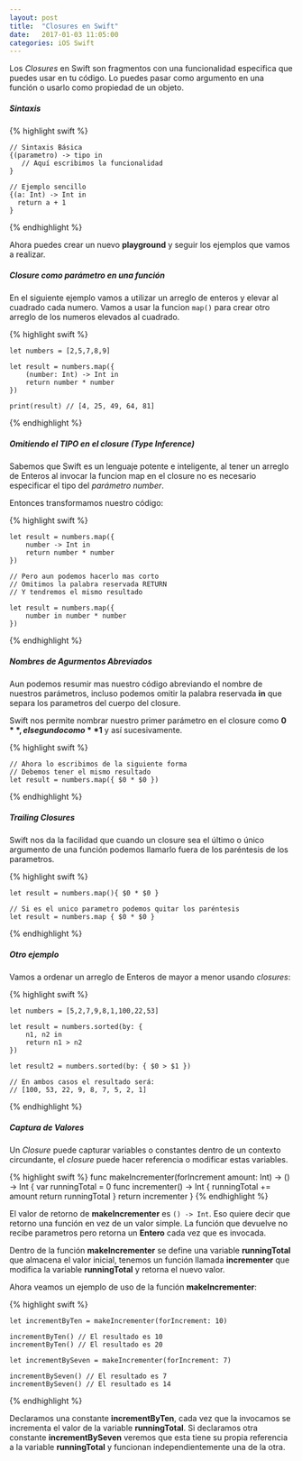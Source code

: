 ```yaml
---
layout: post
title:  "Closures en Swift"
date:   2017-01-03 11:05:00
categories: iOS Swift
---
```


Los *Closures* en Swift son fragmentos con una funcionalidad especifica que puedes usar en tu código. Lo puedes pasar como argumento en una función o usarlo como propiedad de un objeto.

##### Sintaxis

{% highlight swift %}

    // Sintaxis Básica
    {(parametro) -> tipo in
       // Aquí escribimos la funcionalidad
    }

    // Ejemplo sencillo
    {(a: Int) -> Int in
      return a + 1
    }

{% endhighlight %}

Ahora puedes crear un nuevo **playground** y seguir los ejemplos que vamos a realizar.

##### Closure como parámetro en una función

En el siguiente ejemplo vamos a utilizar un arreglo de enteros y elevar al cuadrado cada numero. Vamos a usar la funcion `map()` para crear otro arreglo de los numeros elevados al cuadrado.

{% highlight swift %}

    let numbers = [2,5,7,8,9]

    let result = numbers.map({
        (number: Int) -> Int in
        return number * number
    })

    print(result) // [4, 25, 49, 64, 81]

{% endhighlight %}

##### Omitiendo el TIPO en el closure (Type Inference)

Sabemos que Swift es un lenguaje potente e inteligente, al tener un arreglo de Enteros al invocar la funcion map en el closure no es necesario especificar el tipo del *parámetro number*.

Entonces transformamos nuestro código:

{% highlight swift %}

    let result = numbers.map({
        number -> Int in
        return number * number
    })

    // Pero aun podemos hacerlo mas corto
    // Omitimos la palabra reservada RETURN
    // Y tendremos el mismo resultado

    let result = numbers.map({
        number in number * number
    })

{% endhighlight %}

##### Nombres de Agurmentos Abreviados

Aun podemos resumir mas nuestro código abreviando el nombre de nuestros parámetros, incluso podemos omitir la palabra reservada **in** que separa los parametros del cuerpo del closure.

Swift nos permite nombrar nuestro primer parámetro en el closure como **$0**, el segundo como **$1** y así sucesivamente.

{% highlight swift %}

    // Ahora lo escribimos de la siguiente forma
    // Debemos tener el mismo resultado
    let result = numbers.map({ $0 * $0 })

{% endhighlight %}

##### Trailing Closures

Swift nos da la facilidad que cuando un closure sea el último o único argumento de una función podemos llamarlo fuera de los paréntesis de los parametros.

{% highlight swift %}

    let result = numbers.map(){ $0 * $0 }

    // Si es el unico parametro podemos quitar los paréntesis
    let result = numbers.map { $0 * $0 }

{% endhighlight %}

##### Otro ejemplo

Vamos a ordenar un arreglo de Enteros de mayor a menor usando *closures*:

{% highlight swift %}

    let numbers = [5,2,7,9,8,1,100,22,53]

    let result = numbers.sorted(by: {
        n1, n2 in
        return n1 > n2
    })

    let result2 = numbers.sorted(by: { $0 > $1 })

    // En ambos casos el resultado será:
    // [100, 53, 22, 9, 8, 7, 5, 2, 1]

{% endhighlight %}

##### Captura de Valores

Un *Closure* puede capturar variables o constantes dentro de un contexto circundante, el *closure* puede hacer referencia o modificar estas variables.


{% highlight swift %}
    func makeIncrementer(forIncrement amount: Int) -> () -> Int {
        var runningTotal = 0
        func incrementer() -> Int {
          runningTotal += amount
          return runningTotal
        }
        return incrementer
    }
{% endhighlight %}

El valor de retorno de **makeIncrementer** es `() -> Int`. Eso quiere decir que retorno una función en vez de un valor simple. La función que devuelve no recibe parametros pero retorna un **Entero** cada vez que es invocada.

Dentro de la función **makeIncrementer** se define una variable **runningTotal** que almacena el valor inicial, tenemos un función llamada **incrementer** que modifica la variable **runningTotal** y retorna el nuevo valor.

Ahora veamos un ejemplo de uso de la función **makeIncrementer**:

{% highlight swift %}

    let incrementByTen = makeIncrementer(forIncrement: 10)

    incrementByTen() // El resultado es 10
    incrementByTen() // El resultado es 20

    let incrementBySeven = makeIncrementer(forIncrement: 7)

    incrementBySeven() // El resultado es 7
    incrementBySeven() // El resultado es 14
{% endhighlight %}

Declaramos una constante **incrementByTen**, cada vez que la invocamos se incrementa el valor de la variable **runningTotal**. Si declaramos otra constante **incrementBySeven** veremos que esta tiene su propia referencia a la variable **runningTotal** y funcionan independientemente una de la otra.
